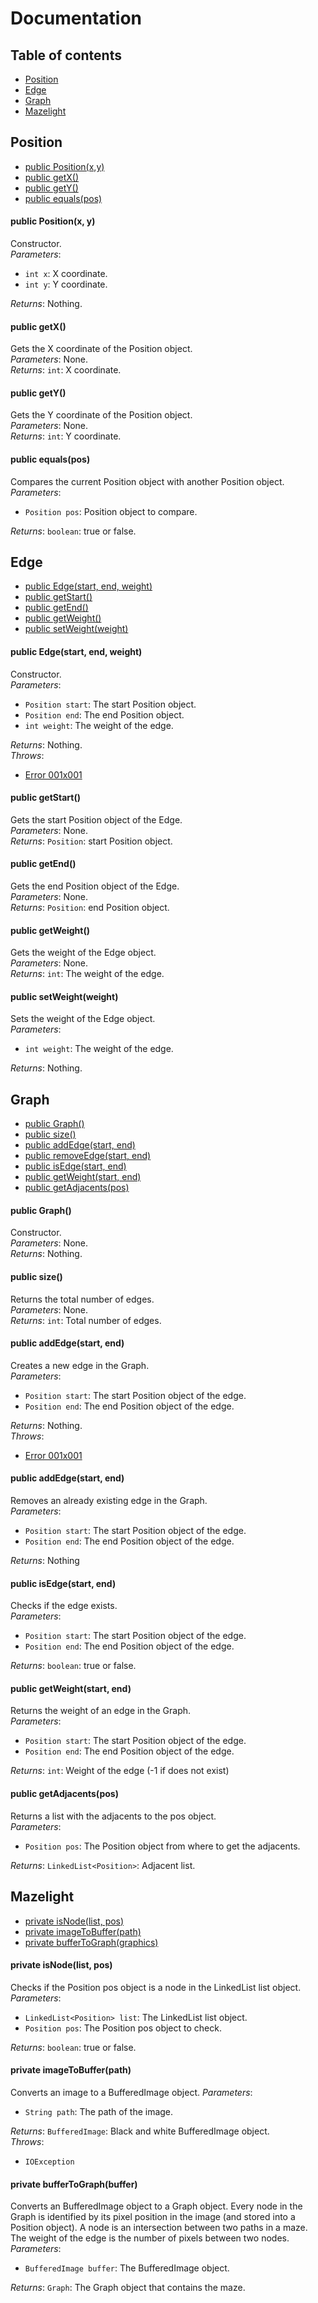 # Documentation
## Table of contents
- [Position](#position)
- [Edge](#edge)
- [Graph](#graph)
- [Mazelight](#mazelight)

## Position
- [public Position(x,y)](#position1)
- [public getX()](#position2)
- [public getY()](#position3)
- [public equals(pos)](#position4)

<a name="position1"></a>
#### public Position(x, y)
Constructor.  
*Parameters*:
- `int x`: X coordinate.  
- `int y`: Y coordinate.

*Returns*: Nothing.  

<a name="position2"></a>
#### public getX()
Gets the X coordinate of the Position object.  
*Parameters*: None.  
*Returns*: `int`: X coordinate.  

<a name="position3"></a>
#### public getY()
Gets the Y coordinate of the Position object.  
*Parameters*: None.  
*Returns*: `int`: Y coordinate.  

<a name="position4"></a>
#### public equals(pos)
Compares the current Position object with another Position object.  
*Parameters*:
- `Position pos`: Position object to compare.

*Returns*: `boolean`: true or false.  

## Edge
- [public Edge(start, end, weight)](#edge1)
- [public getStart()](#edge2)
- [public getEnd()](#edge3)
- [public getWeight()](#edge4)
- [public setWeight(weight)](#edge5)

<a name="edge1"></a>
#### public Edge(start, end, weight)
Constructor.  
*Parameters*:
- `Position start`: The start Position object.  
- `Position end`: The end Position object.  
- `int weight`: The weight of the edge.

*Returns*: Nothing.  
*Throws*:
- [Error 001x001](#)

<a name="edge2"></a>
#### public getStart()
Gets the start Position object of the Edge.  
*Parameters*: None.  
*Returns*: `Position`: start Position object.  

<a name="edge3"></a>
#### public getEnd()
Gets the end Position object of the Edge.  
*Parameters*: None.  
*Returns*: `Position`: end Position object.  

<a name="edge4"></a>
#### public getWeight()
Gets the weight of the Edge object.  
*Parameters*: None.  
*Returns*: `int`: The weight of the edge.  

<a name="edge5"></a>
#### public setWeight(weight)
Sets the weight of the Edge object.  
*Parameters*:
- `int weight`: The weight of the edge.

*Returns*: Nothing.  

## Graph
- [public Graph()](#graph1)
- [public size()](#graph2)
- [public addEdge(start, end)](#graph3)
- [public removeEdge(start, end)](#graph4)
- [public isEdge(start, end)](#graph5)
- [public getWeight(start, end)](#graph6)
- [public getAdjacents(pos)](#graph7)

<a name="graph1"></a>
#### public Graph()
Constructor.  
*Parameters*: None.  
*Returns*: Nothing.  

<a name="graph2"></a>
#### public size()
Returns the total number of edges.  
*Parameters*: None.  
*Returns*: `int`: Total number of edges.  

<a name="graph3"></a>
#### public addEdge(start, end)
Creates a new edge in the Graph.  
*Parameters*:
- `Position start`: The start Position object of the edge.  
- `Position end`: The end Position object of the edge.  

*Returns*: Nothing.  
*Throws*:
- [Error 001x001](#)

<a name="graph4"></a>
#### public addEdge(start, end)
Removes an already existing edge in the Graph.  
*Parameters*:
- `Position start`: The start Position object of the edge.  
- `Position end`: The end Position object of the edge.  

*Returns*: Nothing

<a name="graph5"></a>
#### public isEdge(start, end)
Checks if the edge exists.  
*Parameters*:
- `Position start`: The start Position object of the edge.  
- `Position end`: The end Position object of the edge.  

*Returns*: `boolean`: true or false.

<a name="graph7"></a>
#### public getWeight(start, end)
Returns the weight of an edge in the Graph.  
*Parameters*:
- `Position start`: The start Position object of the edge.  
- `Position end`: The end Position object of the edge.  

*Returns*: `int`: Weight of the edge (-1 if does not exist)

#### public getAdjacents(pos)
Returns a list with the adjacents to the pos object.  
*Parameters*:
- `Position pos`: The Position object from where to get the adjacents.  

*Returns*: `LinkedList<Position>`: Adjacent list.

## Mazelight
- [private isNode(list, pos)](#mazelight0)
- [private imageToBuffer(path)](#mazelight1)
- [private bufferToGraph(graphics)](#mazelight2)

<a name="mazelight0"></a>
#### private isNode(list, pos)
Checks if the Position pos object is a node in the LinkedList list object.  
*Parameters*:
- `LinkedList<Position> list`: The LinkedList list object.
- `Position pos`: The Position pos object to check.  

*Returns*: `boolean`: true or false.  

<a name="mazelight1"></a>
#### private imageToBuffer(path)
Converts an image to a BufferedImage object.
*Parameters*:
- `String path`: The path of the image.  

*Returns*: `BufferedImage`: Black and white BufferedImage object.  
*Throws*:
- `IOException`  

<a name="mazelight2"></a>
#### private bufferToGraph(buffer)
Converts an BufferedImage object to a Graph object. Every node in the Graph is identified by its pixel position in the image (and stored into a Position object). A node is an intersection between two paths in a maze. The weight of the edge is the number of pixels between two nodes.  
*Parameters*:
- `BufferedImage buffer`: The BufferedImage object.  

*Returns*: `Graph`: The Graph object that contains the maze.  